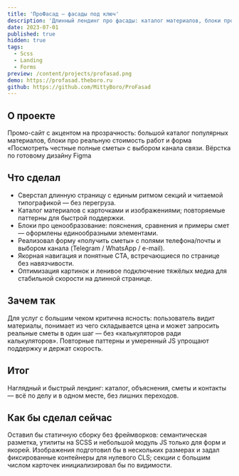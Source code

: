 ```yaml
---
title: 'ПроФасад — фасады под ключ'
description: 'Длинный лендинг про фасады: каталог материалов, блоки про ценообразование и форма «получить сметы» — вёрстка по готовому дизайну.'
date: 2023-07-01
published: true
hidden: true
tags:
  - Scss
  - Landing
  - Forms
preview: /content/projects/profasad.png
demo: https://profasad.theboro.ru
github: https://github.com/MittyBoro/ProFasad
---
```


## О проекте

Промо-сайт с акцентом на прозрачность: большой каталог популярных материалов, блоки про реальную стоимость работ и форма «Посмотреть честные полные сметы» с выбором канала связи. Вёрстка по готовому дизайну Figmа

## Что сделал

- Сверстал длинную страницу с единым ритмом секций и читаемой типографикой — без перегруза.
- Каталог материалов с карточками и изображениями; повторяемые паттерны для быстрой поддержки.
- Блоки про ценообразование: пояснения, сравнения и примеры смет — оформлены единообразными элементами.
- Реализовал форму «получить сметы» с полями телефона/почты и выбором канала (Telegram / WhatsApp / e-mail).
- Якорная навигация и понятные CTA, встречающиеся по странице без навязчивости.
- Оптимизация картинок и ленивое подключение тяжёлых медиа для стабильной скорости на длинной странице.

## Зачем так

Для услуг с большим чеком критична ясность: пользователь видит материалы, понимает из чего складывается цена и может запросить реальные сметы в один шаг — без «калькуляторов ради калькуляторов». Повторные паттерны и умеренный JS упрощают поддержку и держат скорость.

## Итог

Наглядный и быстрый лендинг: каталог, объяснения, сметы и контакты — всё по делу и в одном месте, без лишних переходов.

## Как бы сделал сейчас

Оставил бы статичную сборку без фреймворков: семантическая разметка, утилиты на SCSS и небольшой модуль JS только для форм и якорей. Изображения подготовил бы в нескольких размерах и задал фиксированные контейнеры для нулевого CLS; секции с большим числом карточек инициализировал бы по видимости.
